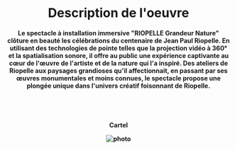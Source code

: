 <h1 align=center>Description de l'oeuvre</h1>
<h4 align=center>Le spectacle à installation immersive "RIOPELLE Grandeur Nature" clôture en beauté les célébrations du centenaire de Jean Paul Riopelle. En utilisant des technologies de pointe telles que la projection vidéo à 360° et la spatialisation sonore, il offre au public une expérience captivante au cœur de l'œuvre de l'artiste et de la nature qui l'a inspiré. Des ateliers de Riopelle aux paysages grandioses qu'il affectionnait, en passant par ses œuvres monumentales et moins connues, le spectacle propose une plongée unique dans l'univers créatif foisonnant de Riopelle.</h4>
<br>
<br>

</h4>
<h4 align=center>Cartel<br>
  
![photo](media/Jeremy_Shaw_cartel_20240202.jpg)
</h4>
